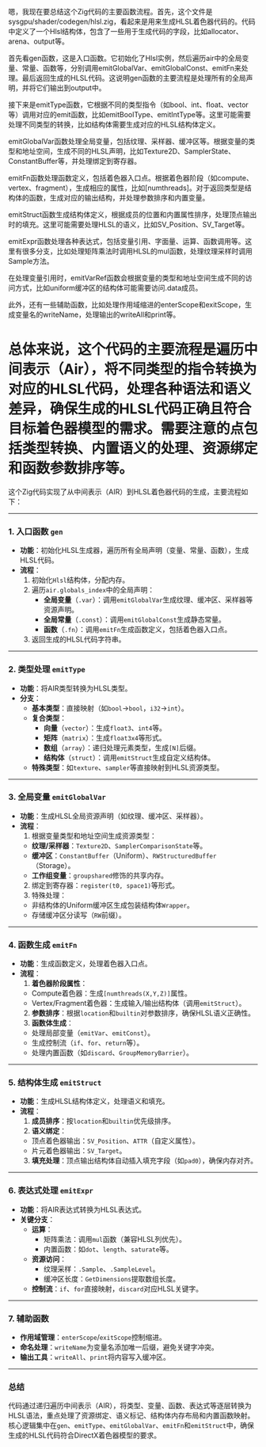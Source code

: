 嗯，我现在要总结这个Zig代码的主要函数流程。首先，这个文件是sysgpu/shader/codegen/hlsl.zig，看起来是用来生成HLSL着色器代码的。代码中定义了一个Hlsl结构体，包含了一些用于生成代码的字段，比如allocator、arena、output等。

首先看gen函数，这是入口函数。它初始化了Hlsl实例，然后遍历air中的全局变量、常量、函数等，分别调用emitGlobalVar、emitGlobalConst、emitFn来处理。最后返回生成的HLSL代码。这说明gen函数的主要流程是处理所有的全局声明，并将它们输出到output中。

接下来是emitType函数，它根据不同的类型指令（如bool、int、float、vector等）调用对应的emit函数，比如emitBoolType、emitIntType等。这里可能需要处理不同类型的转换，比如结构体需要生成对应的HLSL结构体定义。

emitGlobalVar函数处理全局变量，包括纹理、采样器、缓冲区等。根据变量的类型和地址空间，生成不同的HLSL声明，比如Texture2D、SamplerState、ConstantBuffer等，并处理绑定到寄存器。

emitFn函数处理函数定义，包括着色器入口点。根据着色器阶段（如compute、vertex、fragment），生成相应的属性，比如[numthreads]。对于返回类型是结构体的函数，生成对应的输出结构，并处理参数排序和内置变量。

emitStruct函数生成结构体定义，根据成员的位置和内置属性排序，处理顶点输出时的填充。这里可能需要处理HLSL的语义，比如SV_Position、SV_Target等。

emitExpr函数处理各种表达式，包括变量引用、字面量、运算、函数调用等。这里有很多分支，比如处理矩阵乘法时调用HLSL的mul函数，处理纹理采样时调用Sample方法。

在处理变量引用时，emitVarRef函数会根据变量的类型和地址空间生成不同的访问方式，比如uniform缓冲区的结构体可能需要访问.data成员。

此外，还有一些辅助函数，比如处理作用域缩进的enterScope和exitScope，生成变量名的writeName，处理输出的writeAll和print等。

总体来说，这个代码的主要流程是遍历中间表示（Air），将不同类型的指令转换为对应的HLSL代码，处理各种语法和语义差异，确保生成的HLSL代码正确且符合目标着色器模型的需求。需要注意的点包括类型转换、内置语义的处理、资源绑定和函数参数排序等。
================================================
这个Zig代码实现了从中间表示（AIR）到HLSL着色器代码的生成，主要流程如下：

---

### **1. 入口函数 `gen`**
- **功能**：初始化HLSL生成器，遍历所有全局声明（变量、常量、函数），生成HLSL代码。
- **流程**：
  1. 初始化`Hlsl`结构体，分配内存。
  2. 遍历`air.globals_index`中的全局声明：
     - **全局变量**（`.var`）：调用`emitGlobalVar`生成纹理、缓冲区、采样器等资源声明。
     - **全局常量**（`.const`）：调用`emitGlobalConst`生成静态常量。
     - **函数**（`.fn`）：调用`emitFn`生成函数定义，包括着色器入口点。
  3. 返回生成的HLSL代码字符串。

---

### **2. 类型处理 `emitType`**
- **功能**：将AIR类型转换为HLSL类型。
- **分支**：
  - **基本类型**：直接映射（如`bool`→`bool`，`i32`→`int`）。
  - **复合类型**：
    - **向量**（`vector`）：生成`float3`、`int4`等。
    - **矩阵**（`matrix`）：生成`float3x4`等形式。
    - **数组**（`array`）：递归处理元素类型，生成`[N]`后缀。
    - **结构体**（`struct`）：调用`emitStruct`生成自定义结构体。
  - **特殊类型**：如`texture`、`sampler`等直接映射到HLSL资源类型。

---

### **3. 全局变量 `emitGlobalVar`**
- **功能**：生成HLSL全局资源声明（如纹理、缓冲区、采样器）。
- **流程**：
  1. 根据变量类型和地址空间生成资源类型：
    - **纹理/采样器**：`Texture2D`、`SamplerComparisonState`等。
    - **缓冲区**：`ConstantBuffer`（Uniform）、`RWStructuredBuffer`（Storage）。
    - **工作组变量**：`groupshared`修饰的共享内存。
  2. 绑定到寄存器：`register(t0, space1)`等形式。
  3. 特殊处理：
    - 非结构体的Uniform缓冲区生成包装结构体`Wrapper`。
    - 存储缓冲区分读写（`RW`前缀）。

---

### **4. 函数生成 `emitFn`**
- **功能**：生成函数定义，处理着色器入口点。
- **流程**：
  1. **着色器阶段属性**：
    - Compute着色器：生成`[numthreads(X,Y,Z)]`属性。
    - Vertex/Fragment着色器：生成输入/输出结构体（调用`emitStruct`）。
  2. **参数排序**：根据`location`和`builtin`对参数排序，确保HLSL语义正确性。
  3. **函数体生成**：
    - 处理局部变量（`emitVar`、`emitConst`）。
    - 生成控制流（`if`、`for`、`return`等）。
    - 处理内置函数（如`discard`、`GroupMemoryBarrier`）。

---

### **5. 结构体生成 `emitStruct`**
- **功能**：生成HLSL结构体定义，处理语义和填充。
- **流程**：
  1. **成员排序**：按`location`和`builtin`优先级排序。
  2. **语义绑定**：
    - 顶点着色器输出：`SV_Position`、`ATTR`（自定义属性）。
    - 片元着色器输出：`SV_Target`。
  3. **填充处理**：顶点输出结构体自动插入填充字段（如`pad0`），确保内存对齐。

---

### **6. 表达式处理 `emitExpr`**
- **功能**：将AIR表达式转换为HLSL表达式。
- **关键分支**：
  - **运算**：
    - 矩阵乘法：调用`mul`函数（兼容HLSL列优先）。
    - 内置函数：如`dot`、`length`、`saturate`等。
  - **资源访问**：
    - 纹理采样：`.Sample`、`.SampleLevel`。
    - 缓冲区长度：`GetDimensions`提取数组长度。
  - **控制流**：`if`、`for`直接映射，`discard`对应HLSL关键字。

---

### **7. 辅助函数**
- **作用域管理**：`enterScope`/`exitScope`控制缩进。
- **命名处理**：`writeName`为变量名添加唯一后缀，避免关键字冲突。
- **输出工具**：`writeAll`、`print`将内容写入缓冲区。

---

### **总结**
代码通过递归遍历中间表示（AIR），将类型、变量、函数、表达式等逐层转换为HLSL语法，重点处理了资源绑定、语义标记、结构体内存布局和内置函数映射。核心逻辑集中在`gen`、`emitType`、`emitGlobalVar`、`emitFn`和`emitStruct`中，确保生成的HLSL代码符合DirectX着色器模型的要求。